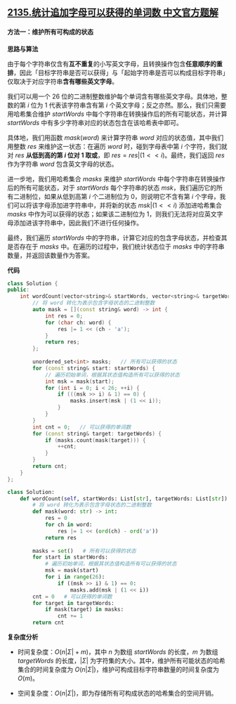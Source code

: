 ## [2135.统计追加字母可以获得的单词数 中文官方题解](https://leetcode.cn/problems/count-words-obtained-after-adding-a-letter/solutions/100000/tong-ji-zhui-jia-zi-mu-ke-yi-huo-de-de-d-9ivl)

#### 方法一：维护所有可构成的状态

**思路与算法**

由于每个字符串仅含有**互不重复**的小写英文字母，且转换操作包含**任意顺序的重排**，因此「目标字符串是否可以获得」与「起始字符串是否可以构成目标字符串」仅取决于对应字符串**含有哪些英文字母**。

我们可以用一个 $26$ 位的二进制整数维护每个单词含有哪些英文字母。具体地，整数的第 $i$ 位为 $1$ 代表该字符串含有第 $i$ 个英文字母；反之亦然。那么，我们只需要用哈希集合维护 $\textit{startWords}$ 中每个字符串在转换操作后的所有可能状态，并计算 $\textit{startWords}$ 中有多少字符串对应的状态包含在该哈希表中即可。

具体地，我们用函数 $\textit{mask}(\textit{word})$ 来计算字符串 $\textit{word}$ 对应的状态值，其中我们用整数 $\textit{res}$ 来维护这一状态：在遍历 $\textit{word}$ 时，碰到字母表中第 $i$ 个字符，我们就对 $\textit{res}$ **从低到高的第 $i$ 位对 $1$ 取或**，即 $\textit{res} = \textit{res} | (1 << i)$。最终，我们返回 $\textit{res}$ 作为字符串 $\textit{word}$ 包含英文字母的状态。

进一步地，我们用哈希集合 $\textit{masks}$ 来维护 $\textit{startWords}$ 中每个字符串在转换操作后的所有可能状态，对于 $\textit{startWords}$ 每个字符串的状态 $\textit{msk}$，我们遍历它的所有二进制位，如果从低到高第 $i$ 个二进制位为 $0$，则说明它不含有第 $i$ 个字母，我们可以将该字母添加进字符串中，并将新的状态 $\textit{msk} | (1 << i)$ 添加进哈希集合 $\textit{masks}$ 中作为可以获得的状态；如果该二进制位为 $1$，则我们无法将对应英文字母添加进该字符串中，因此我们不进行任何操作。

最终，我们遍历 $\textit{startWords}$ 中的字符串，计算它对应的包含字母状态，并检查其是否存在于 $\textit{masks}$ 中。在遍历的过程中，我们统计状态位于 $\textit{masks}$ 中的字符串数量，并返回该数量作为答案。

**代码**

```C++ [sol1-C++]
class Solution {
public:
    int wordCount(vector<string>& startWords, vector<string>& targetWords) {
        // 将 word 转化为表示包含字母状态的二进制整数
        auto mask = [](const string& word) -> int {
            int res = 0;
            for (char ch: word) {
                res |= 1 << (ch - 'a');
            }
            return res;
        };
        
        unordered_set<int> masks;   // 所有可以获得的状态
        for (const string& start: startWords) {
            // 遍历初始单词，根据其状态值构造所有可以获得的状态
            int msk = mask(start);
            for (int i = 0; i < 26; ++i) {
                if (((msk >> i) & 1) == 0) {
                    masks.insert(msk | (1 << i));
                }
            }
        }
        int cnt = 0;   // 可以获得的单词数
        for (const string& target: targetWords) {
            if (masks.count(mask(target))) {
                ++cnt;
            }
        }
        return cnt;
    }
};
```


```Python [sol1-Python3]
class Solution:
    def wordCount(self, startWords: List[str], targetWords: List[str]) -> int:
        # 将 word 转化为表示包含字母状态的二进制整数
        def mask(word: str) -> int:
            res = 0
            for ch in word:
                res |= 1 << (ord(ch) - ord('a'))
            return res
        
        masks = set()   # 所有可以获得的状态
        for start in startWords:
            # 遍历初始单词，根据其状态值构造所有可以获得的状态
            msk = mask(start)
            for i in range(26):
                if ((msk >> i) & 1) == 0:
                    masks.add(msk | (1 << i))
        cnt = 0   # 可以获得的单词数
        for target in targetWords:
            if mask(target) in masks:
                cnt += 1
        return cnt
```


**复杂度分析**

- 时间复杂度：$O(n|\Sigma| + m)$，其中 $n$ 为数组 $\textit{startWords}$ 的长度，$m$ 为数组 $\textit{targetWords}$ 的长度，$|\Sigma|$ 为字符集的大小。其中，维护所有可能状态的哈希集合的时间复杂度为 $O(n|\Sigma|)$，维护可构成目标字符串数量的时间复杂度为 $O(m)$。

- 空间复杂度：$O(n|\Sigma|)$，即为存储所有可构成状态的哈希集合的空间开销。
